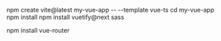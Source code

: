 npm create vite@latest my-vue-app -- --template vue-ts
cd my-vue-app
npm install
npm install vuetify@next sass

npm install vue-router
